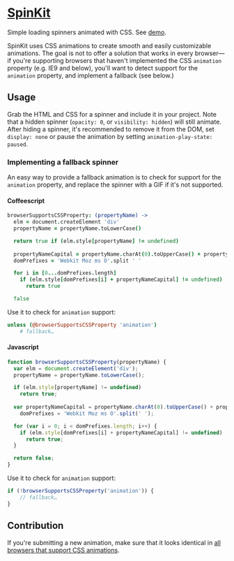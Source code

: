 # [SpinKit](http://tobiasahlin.com/spinkit/)

Simple loading spinners animated with CSS. See [demo](http://tobiasahlin.com/spinkit/).

SpinKit uses CSS animations to create smooth and easily customizable animations. The goal is not to offer a solution that works in every browser—if you're supporting browsers that haven't implemented the CSS `animation` property (e.g. IE9 and below), you'll want to detect support for the `animation` property, and implement a fallback (see below.)

## Usage

Grab the HTML and CSS for a spinner and include it in your project. Note that a hidden spinner (`opacity: 0`, or `visibility: hidden`) will still animate. After hiding a spinner, it's recommended to remove it from the DOM, set `display: none` or pause the animation by setting `animation-play-state: paused`.

### Implementing a fallback spinner

An easy way to provide a fallback animation is to check for support for the `animation` property, and replace the spinner with a GIF if it's not supported.

#### Coffeescript

```coffee
browserSupportsCSSProperty: (propertyName) ->
  elm = document.createElement 'div'
  propertyName = propertyName.toLowerCase()

  return true if (elm.style[propertyName] != undefined)
      
  propertyNameCapital = propertyName.charAt(0).toUpperCase() + propertyName.substr 1
  domPrefixes = 'Webkit Moz ms O'.split ' '

  for i in [0...domPrefixes.length]
    if (elm.style[domPrefixes[i] + propertyNameCapital] != undefined)
      return true

  false
```

Use it to check for `animation` support:

```coffee
unless (@browserSupportsCSSProperty 'animation')
	# fallback…
```

#### Javascript

```javascript
function browserSupportsCSSProperty(propertyName) {
  var elm = document.createElement('div');
  propertyName = propertyName.toLowerCase();

  if (elm.style[propertyName] != undefined)
  	return true;
      
  var propertyNameCapital = propertyName.charAt(0).toUpperCase() + propertyName.substr(1),
  	domPrefixes = 'Webkit Moz ms O'.split(' ');

  for (var i = 0; i < domPrefixes.length; i++) {
    if (elm.style[domPrefixes[i] + propertyNameCapital] != undefined)
      return true;
  }

  return false;
}
```

Use it to check for `animation` support:

```javascript
if (!browserSupportsCSSProperty('animation')) {
	// fallback…
}
```

## Contribution

If you're submitting a new animation, make sure that it looks identical in [all browsers that support CSS animations](http://caniuse.com/css-animation).
